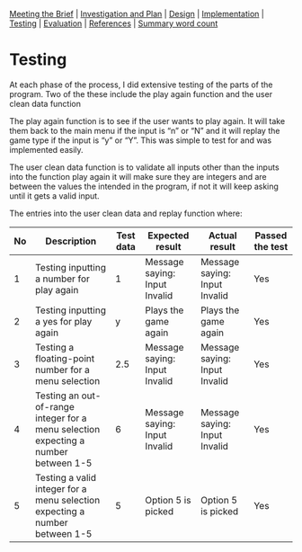 [Meeting the Brief](README.md) |
[Investigation and Plan](Investigation_&_plan.md) |
[Design](Design.md) |
[Implementation](Implementation.md) |
[Testing](Testing.md) |
[Evaluation](Evaluation.md) |
[References](References.md) |
[Summary word count](Word_count.md)

# Testing
At each phase of the process, I did extensive testing of the parts of the program. Two of the these include the play again function and the user clean data function 

The play again function is to see if the user wants to play again. It will take them back to the main menu if the input is “n” or “N” and it will replay the game type if the input is “y” or “Y”. This was simple to test for and was implemented easily. 

The user clean data function is to validate all inputs other than the inputs into the function play again it will make sure they are integers and are between the values the intended in the program, if not it will keep asking until it gets a valid input. 

The entries into the user clean data and replay function where: 

| No  | Description                                                                         | Test data | Expected result                | Actual result                    | Passed the test |
|---- |-------------------------------------------------------------------------------------|-----------|--------------------------------|----------------------------------|-----------------|
| 1   | Testing inputting a number for play again                                           | 1         | Message saying: Input Invalid  | Message saying: Input Invalid    | Yes             |
| 2   | Testing inputting a yes for play again                                              | y         | Plays the game again           | Plays the game again             | Yes             |
| 3   | Testing a floating-point number for a menu selection                                | 2.5       | Message saying: Input Invalid  | Message saying: Input Invalid    | Yes             |
| 4   | Testing an out-of-range integer for a menu selection expecting a number between 1-5 | 6         | Message saying: Input Invalid  | Message saying: Input Invalid    | Yes             |
| 5   | Testing a valid integer for a menu selection expecting a number between 1-5         | 5         | Option 5 is picked             | Option 5 is picked               | Yes             |
